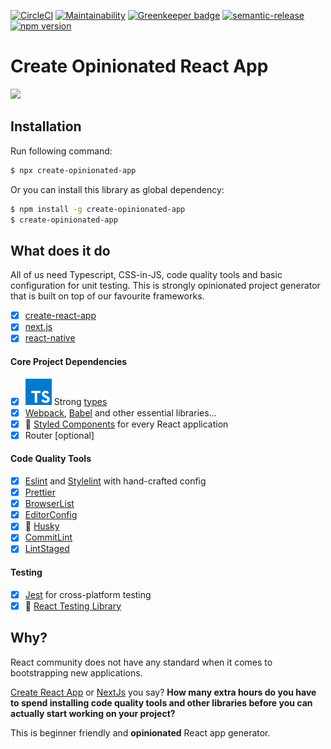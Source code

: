 [![CircleCI](https://circleci.com/gh/developer239/create-opinionated-app/tree/master.svg?style=svg)](https://circleci.com/gh/developer239/create-opinionated-app/tree/master)
[![Maintainability](https://api.codeclimate.com/v1/badges/ff9bf164310d6fdaa9ac/maintainability)](https://codeclimate.com/github/developer239/create-opinionated-app/maintainability)
[![Greenkeeper badge](https://badges.greenkeeper.io/developer239/create-opinionated-app.svg)](https://greenkeeper.io/)
[![semantic-release](https://img.shields.io/badge/%20%20%F0%9F%93%A6%F0%9F%9A%80-semantic--release-e10079.svg)](https://github.com/semantic-release/semantic-release)
[![npm version](http://img.shields.io/npm/v/create-opinionated-app.svg?style=flat)](https://npmjs.org/package/create-opinionated-app "View this project on npm")

# Create Opinionated React App

![](https://imgs.xkcd.com/comics/standards.png)

## Installation

Run following command:

```bash
$ npx create-opinionated-app
```

Or you can install this library as global dependency:

```bash
$ npm install -g create-opinionated-app
$ create-opinionated-app
```

## What does it do

All of us need Typescript, CSS-in-JS, code quality tools and basic configuration for unit testing. This is strongly opinionated project generator that is built on top of our favourite frameworks.

- [x] [create-react-app](https://github.com/facebook/create-react-app)
- [x] [next.js](https://github.com/zeit/next.js)
- [x] [react-native](https://github.com/facebook/react-native)

#### Core Project Dependencies

- [x] ![TS](https://github.com/developer239/create-opinionated-app/blob/master/typescript.svg) Strong [types](https://www.typescriptlang.org) 
- [x] [Webpack](https://github.com/webpack), [Babel](https://github.com/babel/babel) and other essential libraries...
- [x] 💅 [Styled Components](https://github.com/styled-components/styled-components) for every React application
- [x] Router [optional] 

#### Code Quality Tools

- [x] [Eslint](https://github.com/eslint/eslint) and [Stylelint](https://stylelint.io/) with hand-crafted config
- [x] [Prettier](https://prettier.io)
- [x] [BrowserList](https://github.com/browserslist/browserslist)
- [x] [EditorConfig](https://editorconfig.org/)
- [x] 🐶 [Husky](https://github.com/typicode/husky)
- [x] [CommitLint](https://github.com/conventional-changelog/commitlint)
- [x] [LintStaged](https://github.com/okonet/lint-staged)

#### Testing

- [x] [Jest](https://github.com/facebook/jest) for cross-platform testing
- [x] 🐐 [React Testing Library](https://github.com/testing-library/react-testing-library)

## Why?

React community does not have any standard when it comes to bootstrapping new applications. 

[Create React App](https://github.com/facebook/create-react-app) or [NextJs](https://github.com/zeit/next.js/) you say? **How many extra hours do you have to spend installing code quality tools and other libraries before you can actually start working on your project?**

This is beginner friendly and **opinionated** React app generator.
